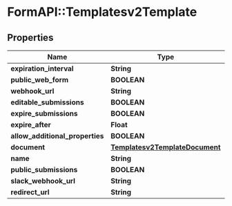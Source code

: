 # FormAPI::Templatesv2Template

## Properties
Name | Type | Description | Notes
------------ | ------------- | ------------- | -------------
**expiration_interval** | **String** |  | [optional] 
**public_web_form** | **BOOLEAN** |  | [optional] 
**webhook_url** | **String** |  | [optional] 
**editable_submissions** | **BOOLEAN** |  | [optional] 
**expire_submissions** | **BOOLEAN** |  | [optional] 
**expire_after** | **Float** |  | [optional] 
**allow_additional_properties** | **BOOLEAN** |  | [optional] 
**document** | [**Templatesv2TemplateDocument**](Templatesv2TemplateDocument.md) |  | [optional] 
**name** | **String** |  | [optional] 
**public_submissions** | **BOOLEAN** |  | [optional] 
**slack_webhook_url** | **String** |  | [optional] 
**redirect_url** | **String** |  | [optional] 



